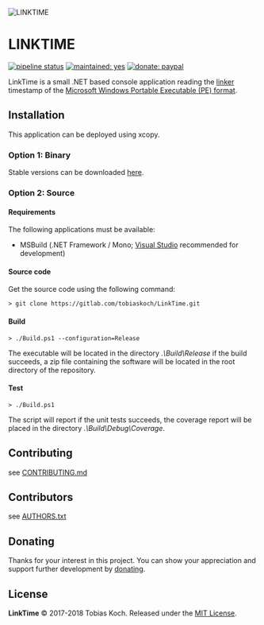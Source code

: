 ![LINKTIME](https://gitlab.com/tobiaskoch/LinkTime/raw/master/Media/LinkTime-256.png)

# LINKTIME

[![pipeline status](https://gitlab.com/tobiaskoch/LinkTime/badges/master/pipeline.svg)](https://gitlab.com/tobiaskoch/LinkTime/commits/master)
[![maintained: yes](https://tobiaskoch.gitlab.io/badges/maintained-yes.svg)](https://gitlab.com/tobiaskoch/LinkTime/commits/master)
[![donate: paypal](https://tobiaskoch.gitlab.io/badges/donate-paypal.svg)](https://www.tk-software.de/donate)

LinkTime is a small .NET based console application reading the [linker](https://en.wikipedia.org/wiki/Linker_(computing)) timestamp of the [Microsoft Windows Portable Executable (PE) format](https://en.wikipedia.org/wiki/Portable_Executable).

## Installation
This application can be deployed using xcopy.

### Option 1: Binary
Stable versions can be downloaded [here](https://gitlab.com/tobiaskoch/LinkTime/pipelines?scope=tags).

### Option 2: Source
#### Requirements
The following applications must be available:

* MSBuild (.NET Framework / Mono; [Visual Studio](https://www.visualstudio.com) recommended for development)

#### Source code
Get the source code using the following command:

    > git clone https://gitlab.com/tobiaskoch/LinkTime.git

#### Build
    > ./Build.ps1 --configuration=Release

The executable will be located in the directory *.\Build\Release* if the build succeeds, a zip file containing the software will be located in the root directory of the repository.

#### Test
    > ./Build.ps1

The script will report if the unit tests succeeds, the coverage report will be placed in the directory *.\Build\Debug\Coverage*.

## Contributing
see [CONTRIBUTING.md](https://gitlab.com/tobiaskoch/LinkTime/blob/master/CONTRIBUTING.md)

## Contributors
see [AUTHORS.txt](https://gitlab.com/tobiaskoch/LinkTime/blob/master/AUTHORS.txt)

## Donating
Thanks for your interest in this project. You can show your appreciation and support further development by [donating](https://www.tk-software.de/donate).

## License
**LinkTime** © 2017-2018  Tobias Koch. Released under the [MIT License](https://gitlab.com/tobiaskoch/LinkTime/blob/master/LICENSE.md).